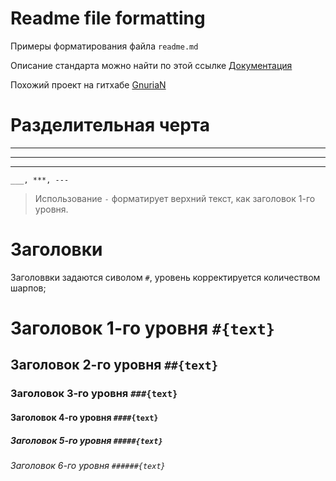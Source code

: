 # Readme file formatting

Примеры форматирования файла `readme.md` <br />

Описание стандарта можно найти по этой ссылке [Документация](https://github.github.com/gfm/ "Документация")

Похожий проект на гитхабе [GnuriaN](https://github.com/GnuriaN/format-README/blob/master/README.md "GnuriaN")

# Разделительная черта
___
***
---
`___, ***, ---`

> Использование `-` форматирует верхний текст, как заголовок 1-го уровня.

# Заголовки

Заголоввки задаются сиволом `#`, уровень корректируется количеством шарпов; <br/>

# Заголовок 1-го уровня `#{text}`

## Заголовок 2-го уровня `##{text}`

### Заголовок 3-го уровня `###{text}`

#### Заголовок 4-го уровня `####{text}`

##### Заголовок 5-го уровня `#####{text}`

###### Заголовок 6-го уровня `######{text}`




